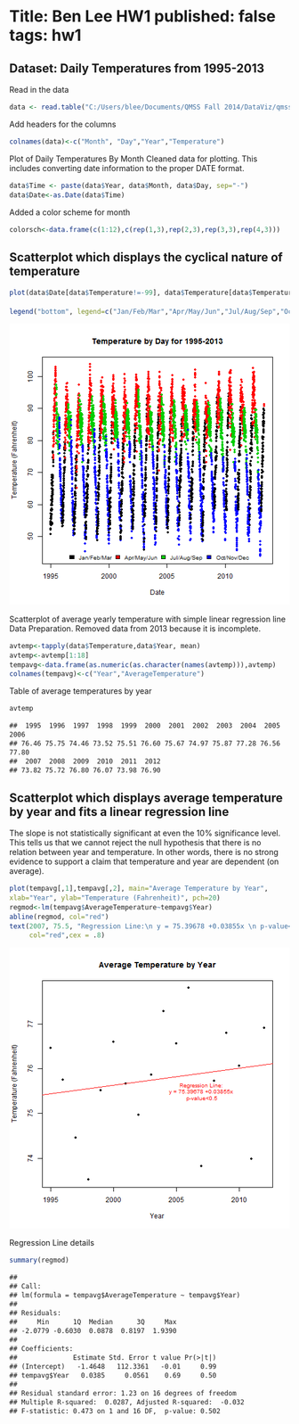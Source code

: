 Title: Ben Lee HW1
published: false
tags: hw1
========================================================
## Dataset: Daily Temperatures from 1995-2013

Read in the data

```r
data <- read.table("C:/Users/blee/Documents/QMSS Fall 2014/DataViz/qmssviz/Lab1/Daily_Temperature_1995-2013_DELHI.txt")
```

Add headers for the columns

```r
colnames(data)<-c("Month", "Day","Year","Temperature")
```

Plot of Daily Temperatures By Month
Cleaned data for plotting. This includes converting date information to the proper DATE format. 

```r
data$Time <- paste(data$Year, data$Month, data$Day, sep="-")
data$Date<-as.Date(data$Time)
```
Added a color scheme for month

```r
colorsch<-data.frame(c(1:12),c(rep(1,3),rep(2,3),rep(3,3),rep(4,3)))
```

## Scatterplot which displays the cyclical nature of temperature

```r
plot(data$Date[data$Temperature!=-99], data$Temperature[data$Temperature!=-99], main="Temperature by Day for 1995-2013",xlab="Date", ylab="Temperature (Fahrenheit)", ylim = c(min(data$Temperature[data$Temperature!=-99]),max(data$Temperature[data$Temperature!=-99]) ), type ="p", pch=20, col = colorsch[data$Month,2])

legend("bottom", legend=c("Jan/Feb/Mar","Apr/May/Jun","Jul/Aug/Sep","Oct/Nov/Dec"), fill=c(1,2,3,4),cex=0.85,horiz=TRUE, bty="n", x.intersp)
```

![plot of chunk unnamed-chunk-5](figure/unnamed-chunk-5.png) 

Scatterplot of average yearly temperature with simple linear regression line
Data Preparation. Removed data from 2013 because it is incomplete. 

```r
avtemp<-tapply(data$Temperature,data$Year, mean)
avtemp<-avtemp[1:18]
tempavg<-data.frame(as.numeric(as.character(names(avtemp))),avtemp)
colnames(tempavg)<-c("Year","AverageTemperature")
```

Table of average temperatures by year

```r
avtemp
```

```
##  1995  1996  1997  1998  1999  2000  2001  2002  2003  2004  2005  2006 
## 76.46 75.75 74.46 73.52 75.51 76.60 75.67 74.97 75.87 77.28 76.56 77.80 
##  2007  2008  2009  2010  2011  2012 
## 73.82 75.72 76.80 76.07 73.98 76.90
```

## Scatterplot which displays average temperature by year and fits a linear regression line
The slope is not statistically significant at even the 10% significance level. This tells us that we cannot reject the null hypothesis that there is no relation between year and temperature. In other words, there is no strong evidence to support a claim that temperature and year are dependent (on average). 

```r
plot(tempavg[,1],tempavg[,2], main="Average Temperature by Year", 
xlab="Year", ylab="Temperature (Fahrenheit)", pch=20)
regmod<-lm(tempavg$AverageTemperature~tempavg$Year)
abline(regmod, col="red")
text(2007, 75.5, "Regression Line:\n y = 75.39678 +0.03855x \n p-value<0.5",
     col="red",cex = .8)
```

![plot of chunk unnamed-chunk-8](figure/unnamed-chunk-8.png) 

Regression Line details

```r
summary(regmod)
```

```
## 
## Call:
## lm(formula = tempavg$AverageTemperature ~ tempavg$Year)
## 
## Residuals:
##     Min      1Q  Median      3Q     Max 
## -2.0779 -0.6030  0.0878  0.8197  1.9390 
## 
## Coefficients:
##              Estimate Std. Error t value Pr(>|t|)
## (Intercept)   -1.4648   112.3361   -0.01     0.99
## tempavg$Year   0.0385     0.0561    0.69     0.50
## 
## Residual standard error: 1.23 on 16 degrees of freedom
## Multiple R-squared:  0.0287,	Adjusted R-squared:  -0.032 
## F-statistic: 0.473 on 1 and 16 DF,  p-value: 0.502
```
